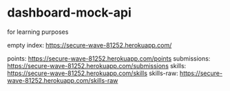 # dashboard-mock-api
for learning purposes

empty index: https://secure-wave-81252.herokuapp.com/

points: https://secure-wave-81252.herokuapp.com/points
submissions: https://secure-wave-81252.herokuapp.com/submissions
skills: https://secure-wave-81252.herokuapp.com/skills
skills-raw: https://secure-wave-81252.herokuapp.com/skills-raw

